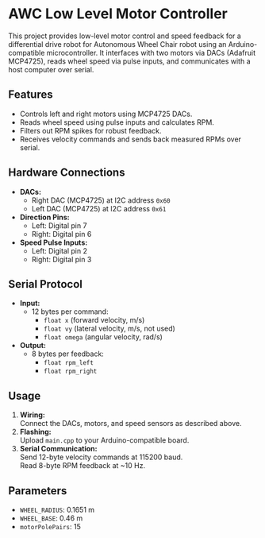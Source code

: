 # AWC Low Level Motor Controller

This project provides low-level motor control and speed feedback for a differential drive robot for Autonomous Wheel Chair robot using an Arduino-compatible microcontroller. It interfaces with two motors via DACs (Adafruit MCP4725), reads wheel speed via pulse inputs, and communicates with a host computer over serial.

## Features

- Controls left and right motors using MCP4725 DACs.
- Reads wheel speed using pulse inputs and calculates RPM.
- Filters out RPM spikes for robust feedback.
- Receives velocity commands and sends back measured RPMs over serial.

## Hardware Connections

- **DACs:**  
  - Right DAC (MCP4725) at I2C address `0x60`  
  - Left DAC (MCP4725) at I2C address `0x61`
- **Direction Pins:**  
  - Left: Digital pin 7  
  - Right: Digital pin 6
- **Speed Pulse Inputs:**  
  - Left: Digital pin 2  
  - Right: Digital pin 3

## Serial Protocol

- **Input:**  
  - 12 bytes per command:  
    - `float x` (forward velocity, m/s)  
    - `float vy` (lateral velocity, m/s, not used)  
    - `float omega` (angular velocity, rad/s)
- **Output:**  
  - 8 bytes per feedback:  
    - `float rpm_left`  
    - `float rpm_right`

## Usage

1. **Wiring:**  
   Connect the DACs, motors, and speed sensors as described above.
2. **Flashing:**  
   Upload `main.cpp` to your Arduino-compatible board.
3. **Serial Communication:**  
   Send 12-byte velocity commands at 115200 baud.  
   Read 8-byte RPM feedback at ~10 Hz.

## Parameters

- `WHEEL_RADIUS`: 0.1651 m
- `WHEEL_BASE`: 0.46 m
- `motorPolePairs`: 15

